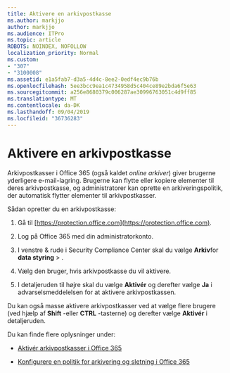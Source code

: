 ```yaml
---
title: Aktivere en arkivpostkasse
ms.author: markjjo
author: markjjo
ms.audience: ITPro
ms.topic: article
ROBOTS: NOINDEX, NOFOLLOW
localization_priority: Normal
ms.custom:
- "307"
- "3100008"
ms.assetid: e1a5fab7-d3a5-4d4c-8ee2-0edf4ec9b76b
ms.openlocfilehash: 5ee3bcc9ea1c4734958d5c404ce89e2bda6f5e63
ms.sourcegitcommit: a256e8680379c006287ae30996763051c4d9ff85
ms.translationtype: MT
ms.contentlocale: da-DK
ms.lasthandoff: 09/04/2019
ms.locfileid: "36736283"
---
```

# <a name="enable-an-archive-mailbox"></a>Aktivere en arkivpostkasse

Arkivpostkasser i Office 365 (også kaldet *online arkiver*) giver brugerne yderligere e-mail-lagring. Brugerne kan flytte eller kopiere elementer til deres arkivpostkasse, og administratorer kan oprette en arkiveringspolitik, der automatisk flytter elementer til arkivpostkasser.
  
Sådan opretter du en arkivpostkasse:
  
1. Gå til [https://protection.office.com](https://protection.office.com).

2. Log på Office 365 med din administratorkonto.

3. I venstre &amp; rude i Security Compliance Center skal du vælge **Arkiv**for **data styring** \> .

4. Vælg den bruger, hvis arkivpostkasse du vil aktivere.

5. I detaljeruden til højre skal du vælge **Aktivér** og derefter vælge **Ja** i advarselsmeddelelsen for at aktivere arkivpostkassen.

Du kan også masse aktivere arkivpostkasser ved at vælge flere brugere (ved hjælp af **Shift** -eller **CTRL** -tasterne) og derefter vælge **Aktivér** i detaljeruden.
  
Du kan finde flere oplysninger under:
  
- [Aktivér arkivpostkasser i Office 365](https://docs.microsoft.com/office365/securitycompliance/enable-archive-mailboxes)

- [Konfigurere en politik for arkivering og sletning i Office 365](https://docs.microsoft.com//office365/securitycompliance/set-up-an-archive-and-deletion-policy-for-mailboxes)

